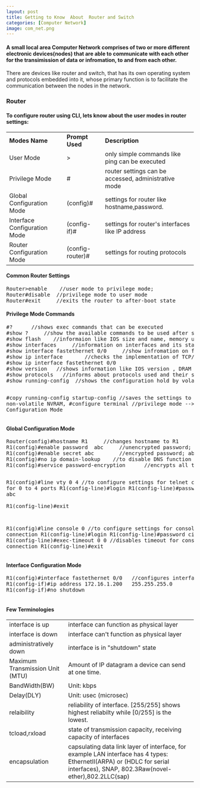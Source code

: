 ```yaml
---
layout: post
title: Getting to Know  About  Router and Switch
categories: [Computer Network]
image: com_net.png 
---
```

<h4>A small local area Computer Network comprises of two or more different electronic devices(nodes) that are able to communicate with each other for the transimission of data or infromation, to and  from each other.</h4>

<!--continue-->
There are devices like router and switch, that has its own operating system and protocols embedded into it, whose primary function is to facilitate the communication between the nodes in the network.

<h3>Router</h3>
<h4>To configure router using CLI, lets know about the user modes in router settings:</h4>
<table>
<tr><td><b>Modes Name</b></td><td><b>Prompt Used</b></td><td><b>Description</b></td></tr>
<tr><td>User Mode</td><td>></td><td>only simple commands like ping can be executed</td></tr>
<tr><td>Privilege Mode</td><td>#</td><td>router settings can be accessed, administrative mode</td></tr>
<tr><td>Global Configuration Mode</td><td>(config)#</td><td>settings for router like hostname,password.</td></tr>
<tr><td>Interface Configuration Mode</td><td>(config-if)#</td><td>settings for router's interfaces like IP address</td></tr>
<tr><td>Router Configuration Mode</td><td>(config-router)#</td><td>settings for routing protocols</td></tr> 
</table>

<h4>Common Router Settings</h4>
<pre>Router>enable    //user mode to privilege mode; 
Router#disable  //privilege mode to user mode
Router#exit     //exits the router to after-boot state
</pre>
<h4>Privilege Mode Commands</h4>
<pre>#?      //shows exec commands that can be executed
#show ?     //show the available commands to be used after show, some are
#show flash    //informaion like IOS size and name, memory used, flash memory size
#show interfaces     //information on interfaces and its state
#show interface fastethernet 0/0     //show infromation on fastethernet 0/0
#show ip interface       //checks the implementation of TCP/IP on interface
#show ip interface fastethernet 0/0 
#show version   //shows information like IOS version , DRAM size, NVRAM size etc.
#show protocols   //informs about protocols used and their status in interfaces
#show running-config  //shows the configuration hold by volatile RAM

#copy running-config startup-config  //saves the settings to non-volatile NVRAM,
#configure terminal      //privilege mode --> Global Configuration Mode 
</pre>
<h4>Global Configuration Mode</h4>
<pre>Router(config)#hostname R1     //changes hostname to R1
R1(config)#enable password  abc     //unencrypted password; abc for gaining access to privilege mode
R1(config)#enable secret abc        //encrypted password; abc for access to privelege mode from user mode
R1(config)#no ip domain-lookup    //to disable DNS function that is enabled by default
R1(config)#service password-encryption      //encrypts all the password 

R1(config)#line vty 0 4     //to configure settings for telnet connection for 0 to 4 ports
        R1(config-line)#login
        R1(config-line)#password abc    
        R1(config-line)#exit

R1(config)#line console 0  //to configure settings for console connection
       R1(config-line)#login
       R1(config-line)#password cisco
       R1(config-line)#exec-timeout 0 0   //disables timeout for console connection
       R1(config-line)#exit
</pre>

 <h4>Interface Configuration Mode</h4>
 <pre>
R1(config)#interface fastethernet 0/0   //configures interface fastethernet
R1(config-if)#ip address 172.16.1.200   255.255.255.0
R1(config-if)#no shutdown
 </pre>

 <h4>Few Terminologies</h4>
 <table>
 <tr><td>interface is up </td><td>interface can function as physical layer</td></tr>
 <tr><td>interface is down </td> <td> interface  can't function as physical layer</td></tr>
 <tr><td>administratively down</td><td>interface is in "shutdown" state</td></tr>
 <tr><td>Maximum Transmission Unit  (MTU)</td><td>Amount of IP datagram a device can send at one time.  </td></tr>
<tr><td>BandWidth(BW)</td><td>Unit: kbps</td></tr>
<tr><td>Delay(DLY)</td><td>Unit: usec (microsec)</td></tr>
<tr><td>relaibility</td><td>reliability of interface. [255/255] shows highest reliabilty while [0/255] is the lowest.</td></tr>
<tr><td>tcload,rxload</td><td>state of transmission capacity, receiving capacity of interfaces</td></tr>
<tr><td>encapsulation</td><td>capsulating data link layer of interface, for example LAN interface has 4 types: EthernetII(ARPA) or (HDLC for serial interfaces), SNAP, 802.3Raw(novel-ether),802.2LLC(sap)</td></tr>
</table>

